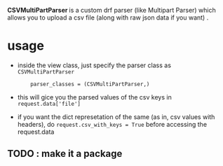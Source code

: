 <b> CSVMultiPartParser </b> is a custom drf parser (like Multipart Parser) which allows you to upload a csv file (along with raw json data if you want) .

# usage
- inside the view class, just specify the parser class as `CSVMultiPartParser`
	```
		parser_classes = (CSVMultiPartParser,)
	```

- this will gice you the parsed values of the csv keys in `request.data['file']`
- if you want the dict represetation of the same (as in, csv values with headers), do `request.csv_with_keys = True` before accessing the request.data

## TODO : make it a package